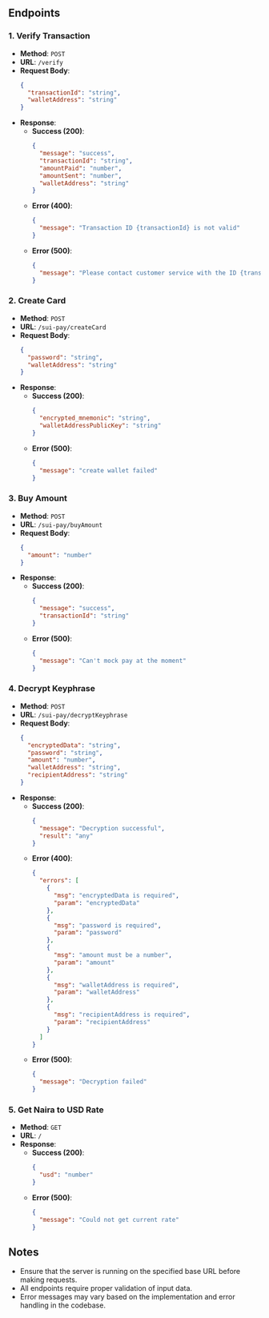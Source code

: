 
## Endpoints

### 1. Verify Transaction
- **Method**: `POST`
- **URL**: `/verify`
- **Request Body**:
  ```json
  {
    "transactionId": "string",
    "walletAddress": "string"
  }
  ```
- **Response**:
  - **Success (200)**:
    ```json
    {
      "message": "success",
      "transactionId": "string",
      "amountPaid": "number",
      "amountSent": "number",
      "walletAddress": "string"
    }
    ```
  - **Error (400)**:
    ```json
    {
      "message": "Transaction ID {transactionId} is not valid"
    }
    ```
  - **Error (500)**:
    ```json
    {
      "message": "Please contact customer service with the ID {transactionId}"
    }
    ```

### 2. Create Card
- **Method**: `POST`
- **URL**: `/sui-pay/createCard`
- **Request Body**:
  ```json
  {
    "password": "string",
    "walletAddress": "string"
  }
  ```
- **Response**:
  - **Success (200)**:
    ```json
    {
      "encrypted_mnemonic": "string",
      "walletAddressPublicKey": "string"
    }
    ```
  - **Error (500)**:
    ```json
    {
      "message": "create wallet failed"
    }
    ```

### 3. Buy Amount
- **Method**: `POST`
- **URL**: `/sui-pay/buyAmount`
- **Request Body**:
  ```json
  {
    "amount": "number"
  }
  ```
- **Response**:
  - **Success (200)**:
    ```json
    {
      "message": "success",
      "transactionId": "string"
    }
    ```
  - **Error (500)**:
    ```json
    {
      "message": "Can't mock pay at the moment"
    }
    ```

### 4. Decrypt Keyphrase
- **Method**: `POST`
- **URL**: `/sui-pay/decryptKeyphrase`
- **Request Body**:
  ```json
  {
    "encryptedData": "string",
    "password": "string",
    "amount": "number",
    "walletAddress": "string",
    "recipientAddress": "string"
  }
  ```
- **Response**:
  - **Success (200)**:
    ```json
    {
      "message": "Decryption successful",
      "result": "any"
    }
    ```
  - **Error (400)**:
    ```json
    {
      "errors": [
        {
          "msg": "encryptedData is required",
          "param": "encryptedData"
        },
        {
          "msg": "password is required",
          "param": "password"
        },
        {
          "msg": "amount must be a number",
          "param": "amount"
        },
        {
          "msg": "walletAddress is required",
          "param": "walletAddress"
        },
        {
          "msg": "recipientAddress is required",
          "param": "recipientAddress"
        }
      ]
    }
    ```
  - **Error (500)**:
    ```json
    {
      "message": "Decryption failed"
    }
    ```

### 5. Get Naira to USD Rate
- **Method**: `GET`
- **URL**: `/`
- **Response**:
  - **Success (200)**:
    ```json
    {
      "usd": "number"
    }
    ```
  - **Error (500)**:
    ```json
    {
      "message": "Could not get current rate"
    }
    ```

## Notes
- Ensure that the server is running on the specified base URL before making requests.
- All endpoints require proper validation of input data.
- Error messages may vary based on the implementation and error handling in the codebase.